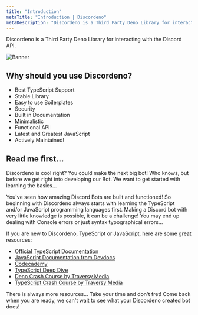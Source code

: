 ```yaml
---
title: "Introduction"
metaTitle: "Introduction | Discordeno"
metaDescription: "Discordeno is a Third Party Deno Library for interacting with the Discord API."
---
```


Discordeno is a Third Party Deno Library for interacting with the Discord API.

![Banner](https://i.imgur.com/Cq7nNd0.png)

## Why should you use Discordeno?
- Best TypeScript Support
- Stable Library
- Easy to use Boilerplates
- Security
- Built in Documentation
- Minimalistic
- Functional API
- Latest and Greatest JavaScript
- Actively Maintained!

## Read me first...
Discordeno is cool right? You could make the next big bot! Who knows, but before we get right into developing our Bot. We want to get started with learning the basics...

You've seen how amazing Discord Bots are built and functioned! So beginning with Discordeno always starts with learning the TypeScript and/or JavaScript programming languages first. Making a Discord bot with very little knowledge is possible, it can be a challenge! You may end up dealing with Console errors or just syntax typographical errors...

If you are new to Discordeno, TypeScript or JavaScript, here are some great resources:

- [Official TypeScript Documentation](https://www.typescriptlang.org/docs/home.html)
- [JavaScript Documentation from Devdocs](https://devdocs.io/javascript/)
- [Codecademy](https://www.codecademy.com/)
- [TypeScript Deep Dive](https://basarat.gitbook.io/typescript/)
- [Deno Crash Course by Traversy Media](https://www.youtube.com/watch?v=NHHhiqwcfRM)
- [TypeScript Crash Course by Traversy Media](https://www.youtube.com/watch?v=rAy_3SIqT-E)

There is always more resources... Take your time and don't fret! Come back when you are ready, we can't wait to see what your Discordeno created bot does!
